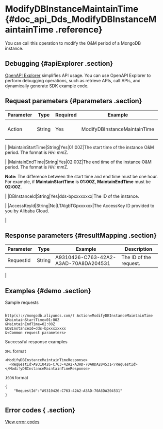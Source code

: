 # ModifyDBInstanceMaintainTime {#doc_api_Dds_ModifyDBInstanceMaintainTime .reference}

You can call this operation to modify the O&M period of a MongoDB instance.

## Debugging {#apiExplorer .section}

[OpenAPI Explorer](https://api.aliyun.com/#product=Dds&api=ModifyDBInstanceMaintainTime) simplifies API usage. You can use OpenAPI Explorer to perform debugging operations, such as retrieve APIs, call APIs, and dynamically generate SDK example code.

## Request parameters {#parameters .section}

|Parameter|Type|Required|Example|Description|
|---------|----|--------|-------|-----------|
|Action|String|Yes|ModifyDBInstanceMaintainTime|The operation that you want to perform. Set the value to **ModifyDBInstanceMaintainTime**.

 |
|MaintainStartTime|String|Yes|01:00Z|The start time of the instance O&M period. The format is *HH: mm*Z.

 |
|MaintainEndTime|String|Yes|02:00Z|The end time of the instance O&M period. The format is *HH: mm*Z.

 **Note:** The difference between the start time and end time must be one hour. For example, if **MaintainStartTime** is **01:00Z**, **MaintainEndTime** must be **02:00Z**.

 |
|DBInstanceId|String|Yes|dds-bpxxxxxxxx|The ID of the instance.

 |
|AccessKeyId|String|No|LTAIgbTGpxxxxxx|The AccessKey ID provided to you by Alibaba Cloud.

 |

## Response parameters {#resultMapping .section}

|Parameter|Type|Example|Description|
|---------|----|-------|-----------|
|RequestId|String|A9310426-C763-42A2-A3AD-70A8DA204531|The ID of the request.

 |

## Examples {#demo .section}

Sample requests

``` {#request_demo}

http(s)://mongodb.aliyuncs.com/? Action=ModifyDBInstanceMaintainTime
&MaintainStartTime=01:00Z
&MaintainEndTime=02:00Z
&DBInstanceId=dds-bpxxxxxxxx
&<Common request parameters>

```

Successful response examples

`XML` format

``` {#xml_return_success_demo}
<ModifyDBInstanceMaintainTimeResponse> 
  <RequestId>A9310426-C763-42A2-A3AD-70A8DA204531</RequestId> 
</ModifyDBInstanceMaintainTimeResponse>

```

`JSON` format

``` {#json_return_success_demo}
{
	"RequestId":"A9310426-C763-42A2-A3AD-70A8DA204531"
}
```

## Error codes { .section}

[View error codes](https://error-center.aliyun.com/status/product/Dds)

